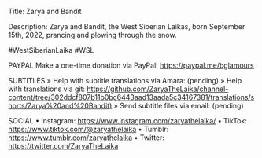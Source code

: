 Title: Zarya and Bandit

Description: Zarya and Bandit, the West Siberian Laikas, born September 15th, 2022, prancing and plowing through the snow.

#WestSiberianLaika #WSL

PAYPAL
Make a one-time donation via PayPal: https://paypal.me/bglamours

SUBTITLES
» Help with subtitle translations via Amara: (pending) 
» Help with translations via git: [https://github.com/ZaryaTheLaika/channel-content/tree/302ddcf807b11b0bc6443aad13aada5c34167381/translations/shorts/Zarya%20and%20Bandit)](https://github.com/ZaryaTheLaika/channel-content/tree/302ddcf807b11b0bc6443aad13aada5c34167381/translations/shorts/Zarya%20and%20Bandit)
» Send subtitle files via email: (pending) 

SOCIAL
• Instagram: https://www.instagram.com/zaryathelaika/
• TikTok: https://www.tiktok.com/@zaryathelaika
• Tumblr: https://www.tumblr.com/zaryathelaika
• Twitter: https://twitter.com/ZaryaTheLaika
